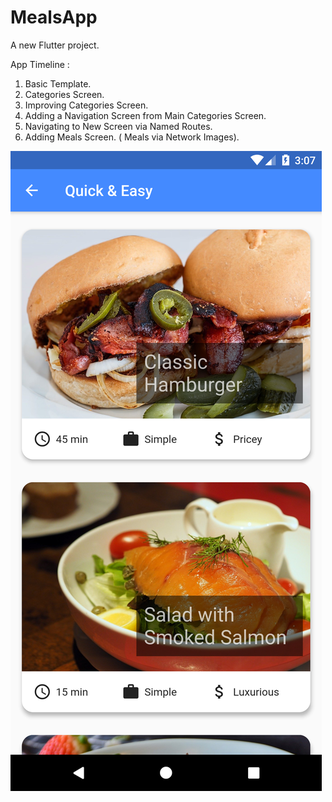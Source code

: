 # MealsApp

A new Flutter project.

App Timeline : 

1. Basic Template.
2. Categories Screen.
3. Improving Categories Screen.
4. Adding a Navigation Screen from Main Categories Screen.
5. Navigating to New Screen via Named Routes.
6. Adding Meals Screen. ( Meals via Network Images).


![Image of Latest Screenshot](https://github.com/back-tosquare/Flutter-MealsApp/blob/master/MealsApp/assets/MyScreenshot.png)


